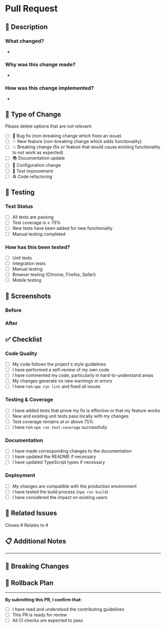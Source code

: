 # Pull Request

## 📝 Description

<!-- Provide a brief description of the changes in this PR -->

### What changed?

-

### Why was this change made?

-

### How was this change implemented?

-

## 🎯 Type of Change

Please delete options that are not relevant:

- [ ] 🐛 Bug fix (non-breaking change which fixes an issue)
- [ ] ✨ New feature (non-breaking change which adds functionality)
- [ ] 💥 Breaking change (fix or feature that would cause existing functionality to not work as expected)
- [ ] 📚 Documentation update
- [ ] 🔧 Configuration change
- [ ] 🧪 Test improvement
- [ ] ♻️ Code refactoring

## 🧪 Testing

### Test Status

- [ ] All tests are passing
- [ ] Test coverage is ≥ 75%
- [ ] New tests have been added for new functionality
- [ ] Manual testing completed

### How has this been tested?

<!-- Describe the tests that you ran to verify your changes -->

- [ ] Unit tests
- [ ] Integration tests
- [ ] Manual testing
- [ ] Browser testing (Chrome, Firefox, Safari)
- [ ] Mobile testing

## 📸 Screenshots

<!-- If applicable, add screenshots to help explain your changes -->

### Before

<!-- Screenshot of the before state -->

### After

<!-- Screenshot of the after state -->

## ✅ Checklist

### Code Quality

- [ ] My code follows the project's style guidelines
- [ ] I have performed a self-review of my own code
- [ ] I have commented my code, particularly in hard-to-understand areas
- [ ] My changes generate no new warnings or errors
- [ ] I have run `npm run lint` and fixed all issues

### Testing & Coverage

- [ ] I have added tests that prove my fix is effective or that my feature works
- [ ] New and existing unit tests pass locally with my changes
- [ ] Test coverage remains at or above 75%
- [ ] I have run `npm run test:coverage` successfully

### Documentation

- [ ] I have made corresponding changes to the documentation
- [ ] I have updated the README if necessary
- [ ] I have updated TypeScript types if necessary

### Deployment

- [ ] My changes are compatible with the production environment
- [ ] I have tested the build process (`npm run build`)
- [ ] I have considered the impact on existing users

## 🔗 Related Issues

<!-- Link any related issues here -->

Closes #
Relates to #

## 📋 Additional Notes

<!-- Any additional information that reviewers should know -->

---

## 🚨 Breaking Changes

<!-- If this PR introduces breaking changes, describe them here and provide migration instructions -->

## 🔄 Rollback Plan

<!-- Describe how to rollback these changes if needed -->

---

**By submitting this PR, I confirm that:**

- [ ] I have read and understood the contributing guidelines
- [ ] This PR is ready for review
- [ ] All CI checks are expected to pass
